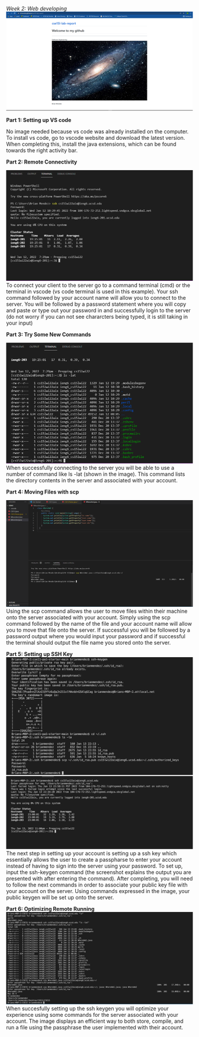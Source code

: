 *Week 2: Web developing*
![Image](Capture.PNG)

**Part 1: Setting up VS code**

No image needed because vs code was already installed on the computer. To install vs code, go to vscode website and download the latest version. When completing this, install the java extensions, which can be found towards the right activity bar. 

**Part 2: Remote Connectivity**

![Screenshot](Remote-Connectivity.PNG)
To connect your client to the server go to a command terminal (cmd) or the terminal in vscode (vs code terminal is used in this example). Your ssh command followed by your account name will allow you to connect to the server. You will be followed by a password statement where you will copy and paste or type out your password in and successfully login to the server (do not worry if you can not see chararcters being typed, it is still taking in your input) <br/>

**Part 3: Try Some New Commands**

![Screenshot](Try-New-Commands.PNG) 
When successfully connecting to the server you will be able to use a number of command like ls -lat (shown in the image). This command lists the directory contents in the server and associated with your account. 

**Part 4: Moving Files with scp** 

![Screenshot](Moving-File.PNG)
Using the scp command allows the user to move files within their machine onto the server associated with your account. Simply using the scp command followed by the name of the file and your account name will allow you to move that file onto the server. If successful you will be followed by a password output where you would input your password and if successful the terminal should output the file name you stored onto the server. 

**Part 5: Setting up SSH Key** 
![Screenshot](SSH-Key.png)
![Screenshot](SSH-Key2.png)
The next step in setting up your account is setting up a ssh key which essentially allows the user to create a passpharse to enter your account instead of having to sign into the server using your password. To set up, input the ssh-keygen command (the screenshot explains the output you are presented with after entering the command). After completing, you will need to follow the next commands in order to associate your public key file with your account on the server. Using commands expressed in the image, your public keygen will be set up onto the server. 

**Part 6: Optimizing Remote Running**
![Screenshot](Optimizing-Remote.png) 
When succesfully setting up the ssh keygen you will optimize your experience using some commands for the server associated with your account. The image displays an efficient way to both store, compile, and run a file using the passphrase the user implemented with their account. 
